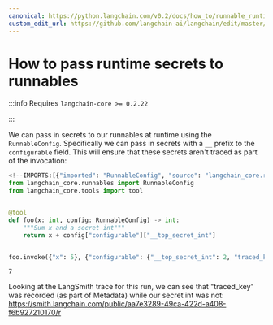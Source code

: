 ```yaml
---
canonical: https://python.langchain.com/v0.2/docs/how_to/runnable_runtime_secrets/
custom_edit_url: https://github.com/langchain-ai/langchain/edit/master/docs/docs/how_to/runnable_runtime_secrets.ipynb
---
```


# How to pass runtime secrets to runnables

:::info Requires `langchain-core >= 0.2.22`

:::

We can pass in secrets to our runnables at runtime using the `RunnableConfig`. Specifically we can pass in secrets with a `__` prefix to the `configurable` field. This will ensure that these secrets aren't traced as part of the invocation:


```python
<!--IMPORTS:[{"imported": "RunnableConfig", "source": "langchain_core.runnables", "docs": "https://api.python.langchain.com/en/latest/runnables/langchain_core.runnables.config.RunnableConfig.html", "title": "How to pass runtime secrets to runnables"}, {"imported": "tool", "source": "langchain_core.tools", "docs": "https://api.python.langchain.com/en/latest/tools/langchain_core.tools.convert.tool.html", "title": "How to pass runtime secrets to runnables"}]-->
from langchain_core.runnables import RunnableConfig
from langchain_core.tools import tool


@tool
def foo(x: int, config: RunnableConfig) -> int:
    """Sum x and a secret int"""
    return x + config["configurable"]["__top_secret_int"]


foo.invoke({"x": 5}, {"configurable": {"__top_secret_int": 2, "traced_key": "bar"}})
```



```output
7
```


Looking at the LangSmith trace for this run, we can see that "traced_key" was recorded (as part of Metadata) while our secret int was not: https://smith.langchain.com/public/aa7e3289-49ca-422d-a408-f6b927210170/r